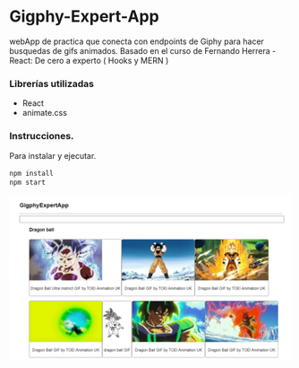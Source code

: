 # Gigphy-Expert-App

webApp de practica que conecta con endpoints de Giphy para hacer busquedas de gifs animados. Basado en el curso de Fernando Herrera - React: De cero a experto ( Hooks y MERN )

### Librerías utilizadas
- React
- animate.css

### Instrucciones.
Para instalar y ejecutar.
```
npm install
npm start
```
<img src="./readme_img/readme_01.png"/>
